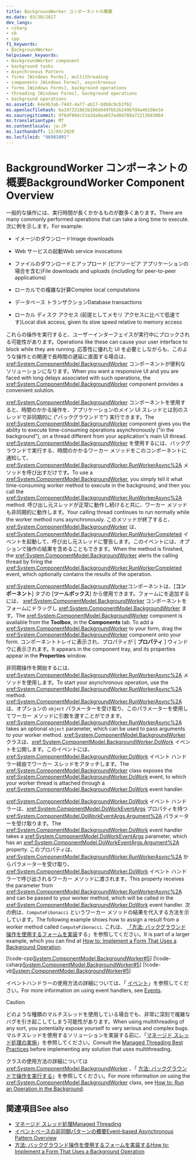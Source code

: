 ```yaml
---
title: BackgroundWorker コンポーネントの概要
ms.date: 03/30/2017
dev_langs:
- csharp
- vb
- cpp
f1_keywords:
- BackgroundWorker
helpviewer_keywords:
- BackgroundWorker component
- background tasks
- Asynchronous Pattern
- forms [Windows Forms], multithreading
- components [Windows Forms], asynchronous
- forms [Windows Forms], background operations
- threading [Windows Forms], background operations
- background operations
ms.assetid: 64e9b3ab-7443-4a77-ab17-b8b8c0cb3f62
ms.openlocfilehash: ba197331863b1b6dd49fbb26249bfd4a46106e34
ms.sourcegitcommit: 9f6df084c53a3da0ea657ed0d708a72213683084
ms.translationtype: MT
ms.contentlocale: ja-JP
ms.lasthandoff: 12/09/2020
ms.locfileid: "96981091"
---
```

# <a name="backgroundworker-component-overview"></a><span data-ttu-id="313d2-102">BackgroundWorker コンポーネントの概要</span><span class="sxs-lookup"><span data-stu-id="313d2-102">BackgroundWorker Component Overview</span></span>

<span data-ttu-id="313d2-103">一般的な操作には、実行時間が長くかかるものが数多くあります。</span><span class="sxs-lookup"><span data-stu-id="313d2-103">There are many commonly performed operations that can take a long time to execute.</span></span> <span data-ttu-id="313d2-104">次に例を示します。</span><span class="sxs-lookup"><span data-stu-id="313d2-104">For example:</span></span>  
  
- <span data-ttu-id="313d2-105">イメージのダウンロード</span><span class="sxs-lookup"><span data-stu-id="313d2-105">Image downloads</span></span>  
  
- <span data-ttu-id="313d2-106">Web サービスの起動</span><span class="sxs-lookup"><span data-stu-id="313d2-106">Web service invocations</span></span>  
  
- <span data-ttu-id="313d2-107">ファイルのダウンロードとアップロード (ピアツーピア アプリケーションの場合を含む)</span><span class="sxs-lookup"><span data-stu-id="313d2-107">File downloads and uploads (including for peer-to-peer applications)</span></span>  
  
- <span data-ttu-id="313d2-108">ローカルでの複雑な計算</span><span class="sxs-lookup"><span data-stu-id="313d2-108">Complex local computations</span></span>  
  
- <span data-ttu-id="313d2-109">データベース トランザクション</span><span class="sxs-lookup"><span data-stu-id="313d2-109">Database transactions</span></span>  
  
- <span data-ttu-id="313d2-110">ローカル ディスク アクセス (前提としてメモリ アクセスに比べて低速です)</span><span class="sxs-lookup"><span data-stu-id="313d2-110">Local disk access, given its slow speed relative to memory access</span></span>  
  
 <span data-ttu-id="313d2-111">これらの操作を実行すると、ユーザーインターフェイスが実行中にブロックされる可能性があります。</span><span class="sxs-lookup"><span data-stu-id="313d2-111">Operations like these can cause your user interface to block while they are running.</span></span> <span data-ttu-id="313d2-112">応答性に優れた UI を必要としながらも、このような操作との関連で長時間の遅延に直面する場合は、<xref:System.ComponentModel.BackgroundWorker> コンポーネントが便利なソリューションになります。</span><span class="sxs-lookup"><span data-stu-id="313d2-112">When you want a responsive UI and you are faced with long delays associated with such operations, the <xref:System.ComponentModel.BackgroundWorker> component provides a convenient solution.</span></span>  
  
 <span data-ttu-id="313d2-113"><xref:System.ComponentModel.BackgroundWorker> コンポーネントを使用すると、時間のかかる操作を、アプリケーションのメイン UI スレッドとは別のスレッドで非同期的に ("バックグラウンドで") 実行できます。</span><span class="sxs-lookup"><span data-stu-id="313d2-113">The <xref:System.ComponentModel.BackgroundWorker> component gives you the ability to execute time-consuming operations asynchronously ("in the background"), on a thread different from your application's main UI thread.</span></span> <span data-ttu-id="313d2-114"><xref:System.ComponentModel.BackgroundWorker> を使用するには、バックグラウンドで実行する、時間のかかるワーカー メソッドをこのコンポーネントに通知して、<xref:System.ComponentModel.BackgroundWorker.RunWorkerAsync%2A> メソッドを呼び出すだけです。</span><span class="sxs-lookup"><span data-stu-id="313d2-114">To use a <xref:System.ComponentModel.BackgroundWorker>, you simply tell it what time-consuming worker method to execute in the background, and then you call the <xref:System.ComponentModel.BackgroundWorker.RunWorkerAsync%2A> method.</span></span> <span data-ttu-id="313d2-115">呼び出し元スレッドが正常に動作し続けると共に、ワーカー メソッドも非同期的に動作します。</span><span class="sxs-lookup"><span data-stu-id="313d2-115">Your calling thread continues to run normally while the worker method runs asynchronously.</span></span> <span data-ttu-id="313d2-116">このメソッドが終了すると、<xref:System.ComponentModel.BackgroundWorker> は、<xref:System.ComponentModel.BackgroundWorker.RunWorkerCompleted> イベントを起動して、呼び出し元スレッドに警告します。このイベントには、オプションで操作の結果を含めることもできます。</span><span class="sxs-lookup"><span data-stu-id="313d2-116">When the method is finished, the <xref:System.ComponentModel.BackgroundWorker> alerts the calling thread by firing the <xref:System.ComponentModel.BackgroundWorker.RunWorkerCompleted> event, which optionally contains the results of the operation.</span></span>  
  
 <span data-ttu-id="313d2-117"><xref:System.ComponentModel.BackgroundWorker>コンポーネントは、[**コンポーネント**] タブの [**ツールボックス**] から使用できます。フォームにを追加するには、 <xref:System.ComponentModel.BackgroundWorker> コンポーネントをフォームにドラッグし <xref:System.ComponentModel.BackgroundWorker> ます。</span><span class="sxs-lookup"><span data-stu-id="313d2-117">The <xref:System.ComponentModel.BackgroundWorker> component is available from the **Toolbox**, in the **Components** tab. To add a <xref:System.ComponentModel.BackgroundWorker> to your form, drag the <xref:System.ComponentModel.BackgroundWorker> component onto your form.</span></span> <span data-ttu-id="313d2-118">コンポーネントトレイに表示され、プロパティが [ **プロパティ** ] ウィンドウに表示されます。</span><span class="sxs-lookup"><span data-stu-id="313d2-118">It appears in the component tray, and its properties appear in the **Properties** window.</span></span>  
  
 <span data-ttu-id="313d2-119">非同期操作を開始するには、<xref:System.ComponentModel.BackgroundWorker.RunWorkerAsync%2A> メソッドを使用します。</span><span class="sxs-lookup"><span data-stu-id="313d2-119">To start your asynchronous operation, use the <xref:System.ComponentModel.BackgroundWorker.RunWorkerAsync%2A> method.</span></span> <span data-ttu-id="313d2-120"><xref:System.ComponentModel.BackgroundWorker.RunWorkerAsync%2A> は、オプションの `object` パラメーターを受け取り、このパラメーターを使用してワーカー メソッドに引数を渡すことができます。</span><span class="sxs-lookup"><span data-stu-id="313d2-120"><xref:System.ComponentModel.BackgroundWorker.RunWorkerAsync%2A> takes an optional `object` parameter, which can be used to pass arguments to your worker method.</span></span> <span data-ttu-id="313d2-121"><xref:System.ComponentModel.BackgroundWorker> クラスは、<xref:System.ComponentModel.BackgroundWorker.DoWork> イベントを公開します。このイベントには、<xref:System.ComponentModel.BackgroundWorker.DoWork> イベント ハンドラー経由でワーカー スレッドをアタッチします。</span><span class="sxs-lookup"><span data-stu-id="313d2-121">The <xref:System.ComponentModel.BackgroundWorker> class exposes the <xref:System.ComponentModel.BackgroundWorker.DoWork> event, to which your worker thread is attached through a <xref:System.ComponentModel.BackgroundWorker.DoWork> event handler.</span></span>  
  
 <span data-ttu-id="313d2-122"><xref:System.ComponentModel.BackgroundWorker.DoWork> イベント ハンドラーは、<xref:System.ComponentModel.DoWorkEventArgs> プロパティを持つ <xref:System.ComponentModel.DoWorkEventArgs.Argument%2A> パラメーターを受け取ります。</span><span class="sxs-lookup"><span data-stu-id="313d2-122">The <xref:System.ComponentModel.BackgroundWorker.DoWork> event handler takes a <xref:System.ComponentModel.DoWorkEventArgs> parameter, which has an <xref:System.ComponentModel.DoWorkEventArgs.Argument%2A> property.</span></span> <span data-ttu-id="313d2-123">このプロパティは、<xref:System.ComponentModel.BackgroundWorker.RunWorkerAsync%2A> からパラメーターを受け取り、<xref:System.ComponentModel.BackgroundWorker.DoWork> イベント ハンドラーで呼び出されるワーカー メソッドに渡されます。</span><span class="sxs-lookup"><span data-stu-id="313d2-123">This property receives the parameter from <xref:System.ComponentModel.BackgroundWorker.RunWorkerAsync%2A> and can be passed to your worker method, which will be called in the <xref:System.ComponentModel.BackgroundWorker.DoWork> event handler.</span></span> <span data-ttu-id="313d2-124">次の例は、`ComputeFibonacci` というワーカー メソッドの結果を代入する方法を示しています。</span><span class="sxs-lookup"><span data-stu-id="313d2-124">The following example shows how to assign a result from a worker method called `ComputeFibonacci`.</span></span> <span data-ttu-id="313d2-125">これは、 [「方法: バックグラウンド操作を使用するフォームを実装](how-to-implement-a-form-that-uses-a-background-operation.md)する」を参照してください。</span><span class="sxs-lookup"><span data-stu-id="313d2-125">It is part of a larger example, which you can find at [How to: Implement a Form That Uses a Background Operation](how-to-implement-a-form-that-uses-a-background-operation.md).</span></span>  
  
 [!code-cpp[System.ComponentModel.BackgroundWorker#5](~/samples/snippets/cpp/VS_Snippets_Winforms/System.ComponentModel.BackgroundWorker/CPP/fibonacciform.cpp#5)]
 [!code-csharp[System.ComponentModel.BackgroundWorker#5](~/samples/snippets/csharp/VS_Snippets_Winforms/System.ComponentModel.BackgroundWorker/CS/fibonacciform.cs#5)]
 [!code-vb[System.ComponentModel.BackgroundWorker#5](~/samples/snippets/visualbasic/VS_Snippets_Winforms/System.ComponentModel.BackgroundWorker/VB/fibonacciform.vb#5)]  
  
 <span data-ttu-id="313d2-126">イベントハンドラーの使用方法の詳細については、「 [イベント](/dotnet/standard/events/index)」を参照してください。</span><span class="sxs-lookup"><span data-stu-id="313d2-126">For more information on using event handlers, see [Events](/dotnet/standard/events/index).</span></span>  
  
> [!CAUTION]
> <span data-ttu-id="313d2-127">どのような種類のマルチスレッドを使用している場合でも、非常に深刻で複雑なバグを引き起こしてしまう可能性があります。</span><span class="sxs-lookup"><span data-stu-id="313d2-127">When using multithreading of any sort, you potentially expose yourself to very serious and complex bugs.</span></span> <span data-ttu-id="313d2-128">マルチスレッドを使用するソリューションを実装する前に、「[マネージド スレッド処理の実施](/dotnet/standard/threading/managed-threading-best-practices)」を参照してください。</span><span class="sxs-lookup"><span data-stu-id="313d2-128">Consult the [Managed Threading Best Practices](/dotnet/standard/threading/managed-threading-best-practices) before implementing any solution that uses multithreading.</span></span>  
  
 <span data-ttu-id="313d2-129">クラスの使用方法の詳細については <xref:System.ComponentModel.BackgroundWorker> 、「 [方法: バックグラウンドで操作を実行する](how-to-run-an-operation-in-the-background.md)」を参照してください。</span><span class="sxs-lookup"><span data-stu-id="313d2-129">For more information on using the <xref:System.ComponentModel.BackgroundWorker> class, see [How to: Run an Operation in the Background](how-to-run-an-operation-in-the-background.md).</span></span>  
  
## <a name="see-also"></a><span data-ttu-id="313d2-130">関連項目</span><span class="sxs-lookup"><span data-stu-id="313d2-130">See also</span></span>

- [<span data-ttu-id="313d2-131">マネージド スレッド処理</span><span class="sxs-lookup"><span data-stu-id="313d2-131">Managed Threading</span></span>](/dotnet/standard/threading/index)
- [<span data-ttu-id="313d2-132">イベントベースの非同期パターンの概要</span><span class="sxs-lookup"><span data-stu-id="313d2-132">Event-based Asynchronous Pattern Overview</span></span>](/dotnet/standard/asynchronous-programming-patterns/event-based-asynchronous-pattern-overview)
- [<span data-ttu-id="313d2-133">方法: バックグラウンド操作を使用するフォームを実装する</span><span class="sxs-lookup"><span data-stu-id="313d2-133">How to: Implement a Form That Uses a Background Operation</span></span>](how-to-implement-a-form-that-uses-a-background-operation.md)
